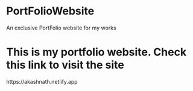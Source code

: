 # PortFolioWebsite
An exclusive PortFolio website for my works
<h1>This is my portfolio website. Check this link to visit the site </h1>
https://akashnath.netlify.app
